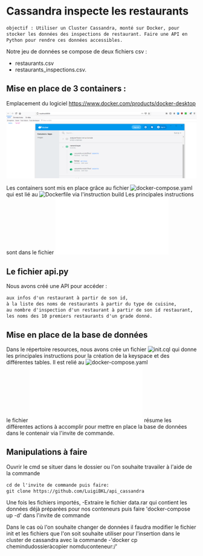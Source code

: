 # Cassandra inspecte les restaurants

``` 
objectif : Utiliser un Cluster Cassandra, monté sur Docker, pour stocker les données des inspections de restaurant. Faire une API en Python pour rendre ces données accessibles. 
```

Notre jeu de données se compose de deux fichiers csv :
  - restaurants.csv
  - restaurants_inspections.csv.
  
## Mise en place de 3 containers :

Emplacement du logiciel
https://www.docker.com/products/docker-desktop

![image](docker.PNG)

Les containers sont mis en place grâce au fichier ![docker-compose.yaml](docker-compose.yaml) qui est lié au ![Dockerfile](Dockerfile) via l'instruction build
Les principales instructions sont dans le fichier ![principalescommandes.txt](principalescommandes.txt)
## Le fichier api.py 

Nous avons créé une API pour accéder :

    aux infos d'un restaurant à partir de son id,
    à la liste des noms de restaurants à partir du type de cuisine,
    au nombre d'inspection d'un restaurant à partir de son id restaurant,
    les noms des 10 premiers restaurants d'un grade donné.

## Mise en place de la base de données

Dans le répertoire resources, nous avons crée un fichier ![init.cql](init.cql) qui donne les principales instructions pour la création de la keyspace et des différentes tables. Il est relié au ![docker-compose.yaml](docker-compose.yaml)  
le fichier ![principalescommandes.txt](principalescommandes.txt) résume les différentes actions à accomplir pour mettre en place la base de données dans le contenair via l'invite de commande.



## Manipulations à faire

Ouvrir le cmd se situer dans le dossier ou l'on souhaite travailer à l'aide de la commande

    cd de l'invite de commande puis faire:
    git clone https://github.com/LuigiBKL/api_cassandra

Une fois les fichiers importés, -Extraire le fichier data.rar qui contient les données déjà préparées pour nos conteneurs puis faire 'docker-compose up -d' dans l'invite de commande

Dans le cas où l'on souhaite changer de données il faudra modifier le fichier init et les fichiers que l'on soit souhaite utiliser pour l'insertion dans le cluster de cassandra avec la commande -'docker cp chemindudossieràcopier nomduconteneur:/'

